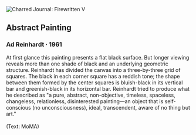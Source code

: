 <div class="artwork-of-the-day">
  <div class="container">
    <div class="img-wrapper">
      <img
        src="https://uploads5.wikiart.org/images/ad-reinhardt/abstract-painting-1961.jpg"
        alt="Charred Journal: Firewritten V" />
    </div>
    <div class="artwork-detail">
      <div class="artwork-origin"> 
        <h2 class="artwork-name">Abstract Painting</h2>
        <h3 class="artist">
          Ad Reinhardt
                    ·  1961
        </h3>
      </div>
      <p class="description">
        <span class="artwork-description-text ng-binding" ng-bind-html="viewModel.ArtworkOfTheDay.Description | unsafe">At first glance this painting presents a flat black surface. But longer viewing reveals more than one shade of black and an underlying geometric structure. Reinhardt has divided the canvas into a three-by-three grid of squares. The black in each corner square has a reddish tone; the shape between them formed by the center squares is bluish-black in its vertical bar and greenish-black in its horizontal bar. Reinhardt tried to produce what he described as "a pure, abstract, non-objective, timeless, spaceless, changeless, relationless, disinterested painting—an object that is self-conscious (no unconsciousness), ideal, transcendent, aware of no thing but art."
<br>
<br>(Text: MoMA)</span>
                        <div class="text-shadow-container" ng-show="showShadow" style=""></div>
      </p>
    </div>
  </div>

</div>
